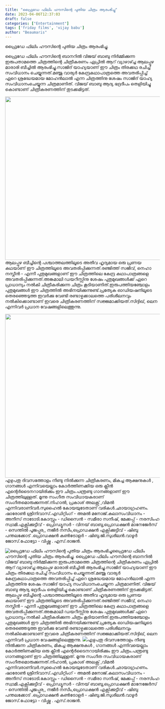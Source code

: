```yaml
---
title: "ഫ്രൈഡേ ഫിലിം ഹൗസിന്റെ പുതിയ ചിത്രം ആരംഭിച്ചു"
date: 2023-04-06T12:37:03
draft: false
categories: ["Entertainment"]
tags: ['friday films', 'vijay babu']
author: "Beaumaris"
---
```


ഫ്രൈഡേ ഫിലിം ഹൗസിന്റെ പുതിയ ചിത്രം ആരംഭിച്ചു.

ഫ്രൈഡേ ഫിലിം ഹൗസിന്റെ ബാനറിൽ വിജയ് ബാബു നിർമ്മിക്കുന്ന ഇരുപതാമത്തെ ചിത്രത്തിന്റെ ചിത്രീകരണം ഏപ്രിൽ ആറ് വ്യാഴാഴ്ച്ച ആലപ്പുഴ മാരാരി ബീച്ചിൽ ആരംഭിച്ചു.സാജിദ് യാഹ്യയാണ് ഈ ചിത്രം തിരക്കഥ രചിച്ച് സംവിധാനം ചെയ്യുന്നത്.മഞ്ജു വാര്യർ കേന്ദ്രകഥാപാത്രത്തെ അവതരിപ്പിച്ച് ഏറെ ശ്രദ്ധേയമായ മോഹൻലാൽ എന്ന ചിത്രത്തിനു ശേഷം സാജിദ് യാഹ്യ സംവിധാനംചെയ്യുന്ന ചിത്രമാണിത്. വിജയ് ബാബു ആദ്യ ഭദ്രദീപം തെളിയിച്ചു കൊണ്ടാണ് ചിത്രീകരണത്തിന് തുടക്കമിട്ടത്.

<img class="size-large wp-image-390468 aligncenter" src="https://cdn.boolokam.com/articles/2023/04/dqddff-1024x682.jpg" alt="" width="800" height="533" />ആലപ്പുഴ ബീച്ചിന്റെ പശ്ചാത്തലത്തിലൂടെ അതീവ ഹൃദ്യമായ ഒരു പ്രണയ കഥയാണ് ഈ ചിത്രത്തിലൂടെ അവതരിപ്പിക്കുന്നത്.രഞ്ജിത്ത് സജീവ്, നെഹാ നസ്നീൻ - എന്നീ പുതുമുഖങ്ങളാണ് ഈ ചിത്രത്തിലെ കേന്ദ്ര കഥാപാത്രങ്ങളെ അവതരിപ്പിക്കുന്നത്.അങ്കമാലി ഡയറീസ്സിനു ശേഷം പുതുമുഖങ്ങൾക്ക് ഏറെ പ്രാധാന്യം നൽകി ചിത്രീകരിക്കുന്ന ചിത്രം കൂടിയാണിത്.ഇരുപത്തിയഞ്ചോളം പുതുമുഖങ്ങൾ ഈ ചിത്രത്തിൽ അഭിനയിക്കുന്നുണ്ട്.പ്രത്യേക ഓഡിയഷനിലൂടെ തെരഞ്ഞെടുത്ത ഇവർക്കു വേണ്ടി രണ്ടാഴ്ചക്കാലത്തെ പരിശീലനവും നൽകിക്കൊണ്ടാണ് ഇവരെ ചിത്രീകരണത്തിന് സജ്ജമാക്കിയത്.സിദ്ദിഖ്, ലെന എന്നിവർ പ്രധാന വേഷങ്ങളിലെത്തുന്നു.

<img class="size-large wp-image-390469 aligncenter" src="https://cdn.boolokam.com/articles/2023/04/qdqdqdff-1024x684.jpg" alt="" width="800" height="534" />എഴുപതു ദിവസത്തോളം നീണ്ടു നിൽക്കുന്ന ചിത്രീകരണം, മികച്ച ആക്ഷനുകൾ , ഗാനങ്ങൾ എന്നിവയെല്ലാം കോർത്തിണക്കിയ ഒരു ക്ലീൻ എന്റെർടൈനറായിരിക്കും ഈ ചിത്രം.പന്ത്രണ്ടു ഗാനങ്ങളാണ് ഈ ചിത്രത്തിലുള്ളത്. മൂന്നു സംഗീത സംവിധായകരാണ് സംഗീതമൊരുക്കുന്നത്.നിഹാൽ, പ്രകാശ് അലക്സ്‌ ,വിമൽ എന്നിവരാണിവർ.സുഹൈൽ കോയയുടേതാണ് വരികൾ.ഛായാഗ്രഹണം. ഷാരോൺ ശ്രീനിവാസ്.എഡിറ്റിംഗ് - അമൽ മനോജ്.കലാസംവിധാനം - അനീസ് നാടോടി.കോസ്റ്റും - ഡിസൈൻ - സമീരാ സനീഷ്, മേക്കപ്പ് - നരസിംഹ സ്വാമി.എക്സിക്കുട്ടീവ് - പ്രൊഡ്യൂസർ - വിനയ് ബാബു,പ്രൊഡക്ഷൻ മാനേജേർസ് - സെന്തിൽ പൂജപ്പുര,, നജീർ നസീം,പ്രൊഡക്ഷൻ എക്സിക്കുട്ടീവ് - ഷിബു പന്തലക്കോട് .പ്രൊഡക്ഷൻ കൺട്രോളർ - ഷിബു.ജി.സുശീലൻ.വാഴൂർ ജോസ്.ഫോട്ടോ - വിഷ്ണു . എസ്.രാജൻ.


![ഫ്രൈഡേ ഫിലിം ഹൗസിന്റെ പുതിയ ചിത്രം ആരംഭിച്ചു](https://cdn.boolokam.com/articles/2023/04/dqddff-1024x682.jpg)ഫ്രൈഡേ ഫിലിം ഹൗസിന്റെ പുതിയ ചിത്രം ആരംഭിച്ചു. ഫ്രൈഡേ ഫിലിം ഹൗസിന്റെ ബാനറിൽ വിജയ് ബാബു നിർമ്മിക്കുന്ന ഇരുപതാമത്തെ ചിത്രത്തിന്റെ ചിത്രീകരണം ഏപ്രിൽ ആറ് വ്യാഴാഴ്ച്ച ആലപ്പുഴ മാരാരി ബീച്ചിൽ ആരംഭിച്ചു.സാജിദ് യാഹ്യയാണ് ഈ ചിത്രം തിരക്കഥ രചിച്ച് സംവിധാനം ചെയ്യുന്നത്.മഞ്ജു വാര്യർ കേന്ദ്രകഥാപാത്രത്തെ അവതരിപ്പിച്ച് ഏറെ ശ്രദ്ധേയമായ മോഹൻലാൽ എന്ന ചിത്രത്തിനു ശേഷം സാജിദ് യാഹ്യ സംവിധാനംചെയ്യുന്ന ചിത്രമാണിത്. വിജയ് ബാബു ആദ്യ ഭദ്രദീപം തെളിയിച്ചു കൊണ്ടാണ് ചിത്രീകരണത്തിന് തുടക്കമിട്ടത്. ആലപ്പുഴ ബീച്ചിന്റെ പശ്ചാത്തലത്തിലൂടെ അതീവ ഹൃദ്യമായ ഒരു പ്രണയ കഥയാണ് ഈ ചിത്രത്തിലൂടെ അവതരിപ്പിക്കുന്നത്.രഞ്ജിത്ത് സജീവ്, നെഹാ നസ്നീൻ - എന്നീ പുതുമുഖങ്ങളാണ് ഈ ചിത്രത്തിലെ കേന്ദ്ര കഥാപാത്രങ്ങളെ അവതരിപ്പിക്കുന്നത്.അങ്കമാലി ഡയറീസ്സിനു ശേഷം പുതുമുഖങ്ങൾക്ക് ഏറെ പ്രാധാന്യം നൽകി ചിത്രീകരിക്കുന്ന ചിത്രം കൂടിയാണിത്.ഇരുപത്തിയഞ്ചോളം പുതുമുഖങ്ങൾ ഈ ചിത്രത്തിൽ അഭിനയിക്കുന്നുണ്ട്.പ്രത്യേക ഓഡിയഷനിലൂടെ തെരഞ്ഞെടുത്ത ഇവർക്കു വേണ്ടി രണ്ടാഴ്ചക്കാലത്തെ പരിശീലനവും നൽകിക്കൊണ്ടാണ് ഇവരെ ചിത്രീകരണത്തിന് സജ്ജമാക്കിയത്.സിദ്ദിഖ്, ലെന എന്നിവർ പ്രധാന വേഷങ്ങളിലെത്തുന്നു. ![](https://cdn.boolokam.com/articles/2023/04/qdqdqdff-1024x684.jpg)എഴുപതു ദിവസത്തോളം നീണ്ടു നിൽക്കുന്ന ചിത്രീകരണം, മികച്ച ആക്ഷനുകൾ , ഗാനങ്ങൾ എന്നിവയെല്ലാം കോർത്തിണക്കിയ ഒരു ക്ലീൻ എന്റെർടൈനറായിരിക്കും ഈ ചിത്രം.പന്ത്രണ്ടു ഗാനങ്ങളാണ് ഈ ചിത്രത്തിലുള്ളത്. മൂന്നു സംഗീത സംവിധായകരാണ് സംഗീതമൊരുക്കുന്നത്.നിഹാൽ, പ്രകാശ് അലക്സ്‌ ,വിമൽ എന്നിവരാണിവർ.സുഹൈൽ കോയയുടേതാണ് വരികൾ.ഛായാഗ്രഹണം. ഷാരോൺ ശ്രീനിവാസ്.എഡിറ്റിംഗ് - അമൽ മനോജ്.കലാസംവിധാനം - അനീസ് നാടോടി.കോസ്റ്റും - ഡിസൈൻ - സമീരാ സനീഷ്, മേക്കപ്പ് - നരസിംഹ സ്വാമി.എക്സിക്കുട്ടീവ് - പ്രൊഡ്യൂസർ - വിനയ് ബാബു,പ്രൊഡക്ഷൻ മാനേജേർസ് - സെന്തിൽ പൂജപ്പുര,, നജീർ നസീം,പ്രൊഡക്ഷൻ എക്സിക്കുട്ടീവ് - ഷിബു പന്തലക്കോട് .പ്രൊഡക്ഷൻ കൺട്രോളർ - ഷിബു.ജി.സുശീലൻ.വാഴൂർ ജോസ്.ഫോട്ടോ - വിഷ്ണു . എസ്.രാജൻ.
